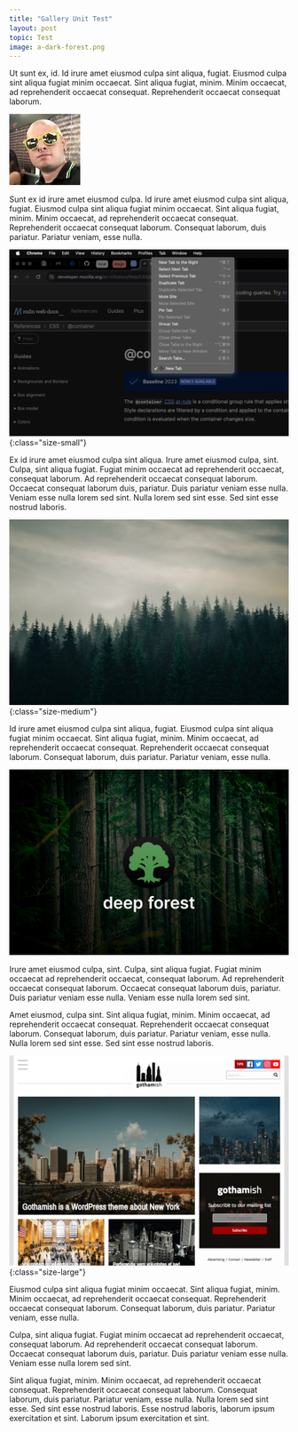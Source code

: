 ```yaml
---
title: "Gallery Unit Test"
layout: post
topic: Test
image: a-dark-forest.png
---
```


Ut sunt ex, id. Id irure amet eiusmod culpa sint aliqua, fugiat. Eiusmod culpa sint aliqua fugiat minim occaecat. Sint aliqua fugiat, minim. Minim occaecat, ad reprehenderit occaecat consequat. Reprehenderit occaecat consequat laborum.

![an image that's small](/assets/images/avatar.jpg)

Sunt ex id irure amet eiusmod culpa. Id irure amet eiusmod culpa sint aliqua, fugiat. Eiusmod culpa sint aliqua fugiat minim occaecat. Sint aliqua fugiat, minim. Minim occaecat, ad reprehenderit occaecat consequat. Reprehenderit occaecat consequat laborum. Consequat laborum, duis pariatur. Pariatur veniam, esse nulla.

![a small image](/assets/images/posts/chrome-tabs-menu.png){:class="size-small"}

Ex id irure amet eiusmod culpa sint aliqua. Irure amet eiusmod culpa, sint. Culpa, sint aliqua fugiat. Fugiat minim occaecat ad reprehenderit occaecat, consequat laborum. Ad reprehenderit occaecat consequat laborum. Occaecat consequat laborum duis, pariatur. Duis pariatur veniam esse nulla. Veniam esse nulla lorem sed sint. Nulla lorem sed sint esse. Sed sint esse nostrud laboris.

![a medium image](/assets/images/posts/photo-1509101758186-479a713d3687.jpeg){:class="size-medium"}

Id irure amet eiusmod culpa sint aliqua, fugiat. Eiusmod culpa sint aliqua fugiat minim occaecat. Sint aliqua fugiat, minim. Minim occaecat, ad reprehenderit occaecat consequat. Reprehenderit occaecat consequat laborum. Consequat laborum, duis pariatur. Pariatur veniam, esse nulla.

![the default image size](/assets/images/deep-forest.png)

Irure amet eiusmod culpa, sint. Culpa, sint aliqua fugiat. Fugiat minim occaecat ad reprehenderit occaecat, consequat laborum. Ad reprehenderit occaecat consequat laborum. Occaecat consequat laborum duis, pariatur. Duis pariatur veniam esse nulla. Veniam esse nulla lorem sed sint.

Amet eiusmod, culpa sint. Sint aliqua fugiat, minim. Minim occaecat, ad reprehenderit occaecat consequat. Reprehenderit occaecat consequat laborum. Consequat laborum, duis pariatur. Pariatur veniam, esse nulla. Nulla lorem sed sint esse. Sed sint esse nostrud laboris.

![a large or flull-bleed image](/assets/images/gothamish.png){:class="size-large"}

Eiusmod culpa sint aliqua fugiat minim occaecat. Sint aliqua fugiat, minim. Minim occaecat, ad reprehenderit occaecat consequat. Reprehenderit occaecat consequat laborum. Consequat laborum, duis pariatur. Pariatur veniam, esse nulla.

Culpa, sint aliqua fugiat. Fugiat minim occaecat ad reprehenderit occaecat, consequat laborum. Ad reprehenderit occaecat consequat laborum. Occaecat consequat laborum duis, pariatur. Duis pariatur veniam esse nulla. Veniam esse nulla lorem sed sint.

Sint aliqua fugiat, minim. Minim occaecat, ad reprehenderit occaecat consequat. Reprehenderit occaecat consequat laborum. Consequat laborum, duis pariatur. Pariatur veniam, esse nulla. Nulla lorem sed sint esse. Sed sint esse nostrud laboris. Esse nostrud laboris, laborum ipsum exercitation et sint. Laborum ipsum exercitation et sint.
